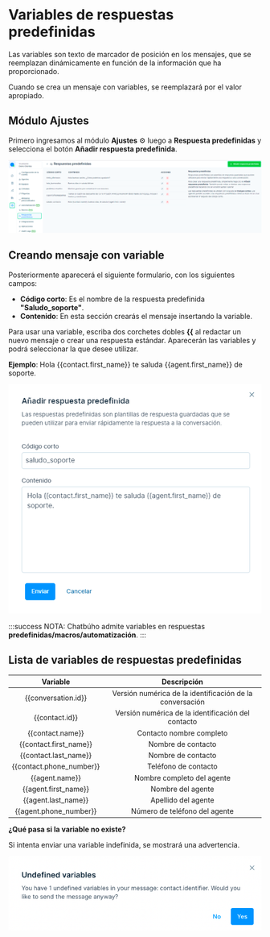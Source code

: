# Variables de respuestas predefinidas

Las variables son texto de marcador de posición en los mensajes, que se reemplazan dinámicamente en función de la información que ha proporcionado.

Cuando se crea un mensaje con variables, se reemplazará por el valor apropiado.

## Módulo Ajustes
Primero ingresamos al módulo **Ajustes** ⚙️ luego a **Respuesta predefinidas** y selecciona el botón **Añadir respuesta predefinida**.

![Alt text](img/variables_01.png)

## Creando mensaje con variable
Posteriormente aparecerá el siguiente formulario, con los siguientes campos:
* **Código corto**: Es el nombre de la respuesta predefinida **"Saludo_soporte"**.
* **Contenido**: En esta sección crearás el mensaje insertando la variable.
  
Para usar una variable, escriba dos corchetes dobles  **{{** al redactar un nuevo mensaje o crear una respuesta estándar. Aparecerán las variables y podrá seleccionar la que desee utilizar.

  **Ejemplo**: Hola {{contact.first_name}} te saluda {{agent.first_name}} de soporte.

![Alt text](img/variables_02.png)

:::success NOTA:
Chatbúho admite variables en respuestas **predefinidas/macros/automatización**.
:::


## Lista de variables de respuestas predefinidas

|       Variable       |                        Descripción                       |
|:--------------------:|:--------------------------------------------------------:|
| {{conversation.id}}      | Versión numérica de la identificación de la conversación |
| {{contact.id}}           | Versión numérica de la identificación del contacto       |
| {{contact.name}}         | Contacto nombre completo                                 |
| {{contact.first_name}}   | Nombre de contacto                                       |
| {{contact.last_name}}    | Nombre de contacto                                       |
| {{contact.phone_number}} | Teléfono de contacto                                     |
| {{agent.name}}           | Nombre completo del agente                               |
| {{agent.first_name}}     | Nombre del agente                                        |
| {{agent.last_name}}      | Apellido del agente                                      |
| {{agent.phone_number}}   | Número de teléfono del agente                            |

**¿Qué pasa si la variable no existe?**

Si intenta enviar una variable indefinida, se mostrará una advertencia.

![Alt text](img/variables_04.png)






